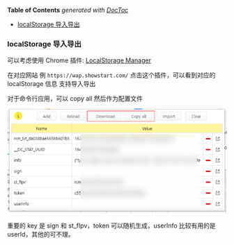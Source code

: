 <!-- START doctoc generated TOC please keep comment here to allow auto update -->
<!-- DON'T EDIT THIS SECTION, INSTEAD RE-RUN doctoc TO UPDATE -->
**Table of Contents**  *generated with [DocToc](https://github.com/thlorenz/doctoc)*

- [localStorage 导入导出](#localstorage-%E5%AF%BC%E5%85%A5%E5%AF%BC%E5%87%BA)

<!-- END doctoc generated TOC please keep comment here to allow auto update -->

### localStorage 导入导出

可以考虑使用 Chrome
插件: [LocalStorage Manager](https://chrome.google.com/webstore/detail/localstorage-manager/fkhoimdhngkiicbjobkinobjkoefhkap)

在对应网站 例 `https://wap.showstart.com/` 点击这个插件，可以看到对应的 localStorage 信息 支持导入导出

对于命令行应用，可以 copy all 然后作为配置文件

![image-20211224175843086](asserts/image-20211224175843086.png)

重要的 key 是 sign 和 st_flpv，token 可以随机生成，userInfo 比较有用的是 userId，其他的可不理。
